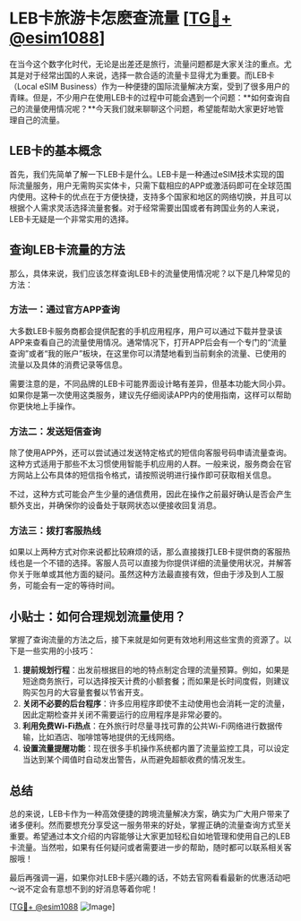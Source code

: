 # LEB卡旅游卡怎麽查流量 [[TG💪+ @esim1088](https://t.me/s/esim1088)]

在当今这个数字化时代，无论是出差还是旅行，流量问题都是大家关注的重点。尤其是对于经常出国的人来说，选择一款合适的流量卡显得尤为重要。而LEB卡（Local eSIM Business）作为一种便捷的国际流量解决方案，受到了很多用户的青睐。但是，不少用户在使用LEB卡的过程中可能会遇到一个问题：**如何查询自己的流量使用情况呢？**今天我们就来聊聊这个问题，希望能帮助大家更好地管理自己的流量。

## LEB卡的基本概念

首先，我们先简单了解一下LEB卡是什么。LEB卡是一种通过eSIM技术实现的国际流量服务，用户无需购买实体卡，只需下载相应的APP或激活码即可在全球范围内使用。这种卡的优点在于方便快捷，支持多个国家和地区的网络切换，并且可以根据个人需求灵活选择流量套餐。对于经常需要出国或者有跨国业务的人来说，LEB卡无疑是一个非常实用的选择。

## 查询LEB卡流量的方法

那么，具体来说，我们应该怎样查询LEB卡的流量使用情况呢？以下是几种常见的方法：

### 方法一：通过官方APP查询

大多数LEB卡服务商都会提供配套的手机应用程序，用户可以通过下载并登录该APP来查看自己的流量使用情况。通常情况下，打开APP后会有一个专门的“流量查询”或者“我的账户”板块，在这里你可以清楚地看到当前剩余的流量、已使用的流量以及具体的消费记录等信息。

需要注意的是，不同品牌的LEB卡可能界面设计略有差异，但基本功能大同小异。如果你是第一次使用这类服务，建议先仔细阅读APP内的使用指南，这样可以帮助你更快地上手操作。

### 方法二：发送短信查询

除了使用APP外，还可以尝试通过发送特定格式的短信向客服号码申请流量查询。这种方式适用于那些不太习惯使用智能手机应用的人群。一般来说，服务商会在官方网站上公布具体的短信指令格式，请按照说明进行操作即可获取相关信息。

不过，这种方式可能会产生少量的通信费用，因此在操作之前最好确认是否会产生额外支出，并确保你的设备处于联网状态以便接收回复消息。

### 方法三：拨打客服热线

如果以上两种方式对你来说都比较麻烦的话，那么直接拨打LEB卡提供商的客服热线也是一个不错的选择。客服人员可以直接为你提供详细的流量使用状况，并解答你关于账单或其他方面的疑问。虽然这种方法最直接有效，但由于涉及到人工服务，可能会有一定的等待时间。

## 小贴士：如何合理规划流量使用？

掌握了查询流量的方法之后，接下来就是如何更有效地利用这些宝贵的资源了。以下是一些实用的小技巧：

1. **提前规划行程**：出发前根据目的地的特点制定合理的流量预算。例如，如果是短途商务旅行，可以选择按天计费的小额套餐；而如果是长时间度假，则建议购买包月的大容量套餐以节省开支。
2. **关闭不必要的后台程序**：许多应用程序即使不主动使用也会消耗一定的流量，因此定期检查并关闭不需要运行的应用程序是非常必要的。
3. **利用免费Wi-Fi热点**：在外旅行时尽量寻找可靠的公共Wi-Fi网络进行数据传输，比如酒店、咖啡馆等地提供的无线网络。
4. **设置流量提醒功能**：现在很多手机操作系统都内置了流量监控工具，可以设定当达到某个阈值时自动发出警告，从而避免超额收费的情况发生。

## 总结

总的来说，LEB卡作为一种高效便捷的跨境流量解决方案，确实为广大用户带来了诸多便利。然而要想充分享受这一服务带来的好处，掌握正确的流量查询方式至关重要。希望通过本文介绍的内容能够让大家更加轻松自如地管理和使用自己的LEB卡流量。当然啦，如果有任何疑问或者需要进一步的帮助，随时都可以联系相关客服哦！

最后再强调一遍，如果你对LEB卡感兴趣的话，不妨去官网看看最新的优惠活动吧～说不定会有意想不到的好消息等着你呢！

[[TG💪+ @esim1088](https://t.me/s/esim1088) ![Image](https://i.postimg.cc/4NQfJmqS/Snipaste-2025-05-13-00-14-12.png)]